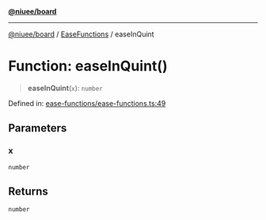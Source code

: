 [**@niuee/board**](../../../README.md)

***

[@niuee/board](../../../globals.md) / [EaseFunctions](../README.md) / easeInQuint

# Function: easeInQuint()

> **easeInQuint**(`x`): `number`

Defined in: [ease-functions/ease-functions.ts:49](https://github.com/niuee/board/blob/cc09a87e934160adef876c4e11d51fd97e78653d/src/ease-functions/ease-functions.ts#L49)

## Parameters

### x

`number`

## Returns

`number`
